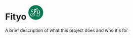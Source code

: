 
# Fityo ![alt text](public/assets/logo-48.png)

A brief description of what this project does and who it's for

